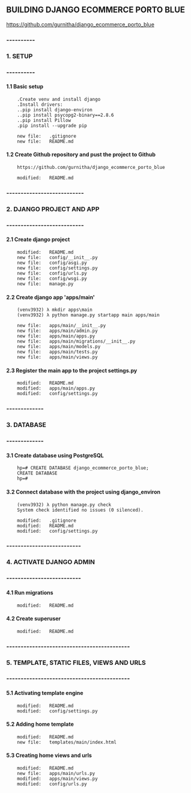 ## BUILDING DJANGO ECOMMERCE PORTO BLUE
https://github.com/gurnitha/django_ecommerce_porto_blue

### ----------
### 1. SETUP
### ----------


#### 1.1 Basic setup

        .Create venv and install django
        .Install drivers:
        ..pip install django-environ
        ..pip install psycopg2-binary==2.8.6
        ..pip install Pillow
        .pip install --upgrade pip

        new file:   .gitignore
        new file:   README.md

#### 1.2 Create Github repository and pust the project to Github

        https://github.com/gurnitha/django_ecommerce_porto_blue     

        modified:   README.md


### ---------------------------
### 2. DJANGO PROJECT AND APP
### ---------------------------


#### 2.1 Create django project

        modified:   README.md
        new file:   config/__init__.py
        new file:   config/asgi.py
        new file:   config/settings.py
        new file:   config/urls.py
        new file:   config/wsgi.py
        new file:   manage.py


#### 2.2 Create django app 'apps/main'

        (venv3932) λ mkdir apps\main
        (venv3932) λ python manage.py startapp main apps/main

        new file:   apps/main/__init__.py
        new file:   apps/main/admin.py
        new file:   apps/main/apps.py
        new file:   apps/main/migrations/__init__.py
        new file:   apps/main/models.py
        new file:   apps/main/tests.py
        new file:   apps/main/views.py


#### 2.3 Register the main app to the project settings.py

        modified:   README.md
        modified:   apps/main/apps.py
        modified:   config/settings.py 


### -------------
### 3. DATABASE
### -------------


#### 3.1 Create database using PostgreSQL

        hp=# CREATE DATABASE django_ecommerce_porto_blue;
        CREATE DATABASE
        hp=#


#### 3.2 Connect database with the project using django_environ

        (venv3932) λ python manage.py check
        System check identified no issues (0 silenced).

        modified:   .gitignore
        modified:   README.md
        modified:   config/settings.py


### --------------------------
### 4. ACTIVATE DJANGO ADMIN
### --------------------------


#### 4.1 Run migrations

        modified:   README.md


#### 4.2 Create superuser

        modified:   README.md


### -------------------------------------------
### 5. TEMPLATE, STATIC FILES, VIEWS AND URLS
### -------------------------------------------


#### 5.1 Activating template engine

        modified:   README.md
        modified:   config/settings.py


#### 5.2 Adding home template

        modified:   README.md
        new file:   templates/main/index.html


#### 5.3 Creating home views and urls

        modified:   README.md
        new file:   apps/main/urls.py
        modified:   apps/main/views.py
        modified:   config/urls.py





























































































































































